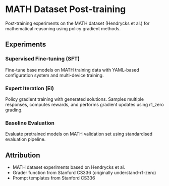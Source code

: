 # MATH Dataset Post-training

Post-training experiments on the MATH dataset (Hendrycks et al.) for mathematical reasoning using policy gradient methods.

## Experiments

### Supervised Fine-tuning (SFT)
Fine-tune base models on MATH training data with YAML-based configuration system and multi-device training.

### Expert Iteration (EI) 
Policy gradient training with generated solutions. Samples multiple responses, computes rewards, and performs gradient updates using r1_zero grading.

### Baseline Evaluation
Evaluate pretrained models on MATH validation set using standardised evaluation pipeline.


## Attribution

- MATH dataset experiments based on Hendrycks et al.
- Grader function from Stanford CS336 (originally understand-r1-zero)
- Prompt templates from Stanford CS336
